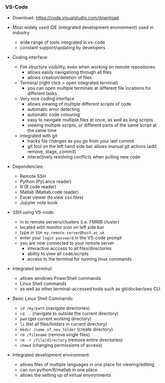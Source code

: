 ### VS-Code
- Download: https://code.visualstudio.com/download
- Most widely used IDE (integrated development environment) used in industry
	- wide range of tools integrated in vs-code
	- constant support/updating by developers
- Coding interface:
	- File structure visibility, even when working on remote repositories
		- allows easily navigationg through all files
		- allows creation/deletion of files
	- Terminal (right click > open integrated terminal)
		- you can open multiple terminals at different file locations for different tasks
	- Very nice coding interface
		- allows viewing of multiple different scripts of code
		- automatic error detecting
		- automatic code colouring
		- easy to navigate multiple files at once, as well as long scripts
		- viewing multiple scripts, or different parts of the same script at the same time
	- integrated with git
		- tracks file changes as you go from your last commit
		- git tool on the left hand side bar allows manual git actions (add, remove, stage, commit)
		- interactively resolving conflicts when pulling new code

- Dependencies:
	- Remote SSH
	- Python (PyLance reader)
	- R (R code reader)
	- Matlab (Matlab code reader)
	- Excel viewer (to view csv files)
	- Jupyter note book

- SSH using VS-code:
	- in to remote servers/clusters (i.e. FMRIB cluster)
	- located with monitor icon on left side bar
	- type in ```SSH my.remote.server@host.ac.uk```
	- enter your ```login password``` in the VS-code prompt
	- you are now connected to your remote server
		- interactive acccess to all files/directories
		- ability to view all code/scripts
		- access to the terminal for running linux commands

- Integrated terminal:
	- allows windows PowerShell commands
	- Linux Shell commands
	- as well as other terminal-accessed tools such as git/docker/aws CLI

- Basic Linux Shell Commands:
	- ```cd /my/path``` (navigate directories)
	- ```cd ..``` (navigate to outside the current directory)
	- ```pwd``` (get current working directory)
	- ```ls``` (list all files/folders in current directory)
	- ```mkdir /name_of_new_folder``` (create directory)
	- ```rm /filename``` (remove single files)
	- ```rm -r /file/directory``` (remove entire directories)
	- ```chmod``` (changing permissions of access)

- Integrated development environment:
	- allows files of multiple languages in one place for viewing/editing
	- can run python/R/matlab in one place
	- allows the setting up of virtual environments
